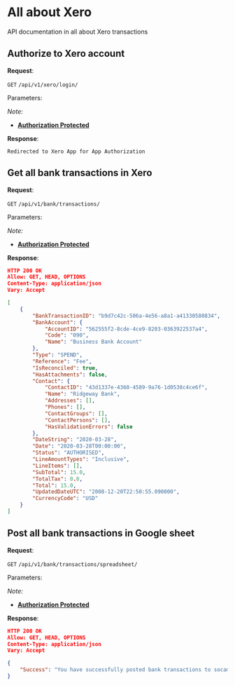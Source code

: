 # All about Xero
API documentation in all about Xero transactions

## Authorize to Xero account

**Request**:

`GET` `/api/v1/xero/login/`

Parameters:

*Note:*

- **[Authorization Protected](authentication.md)**

**Response**:

```.env
Redirected to Xero App for App Authorization
```

## Get all bank transactions in Xero

**Request**:

`GET` `/api/v1/bank/transactions/`

Parameters:

*Note:*

- **[Authorization Protected](authentication.md)**

**Response**:

```json
HTTP 200 OK
Allow: GET, HEAD, OPTIONS
Content-Type: application/json
Vary: Accept

[
    {
        "BankTransactionID": "b9d7c42c-506a-4e56-a8a1-a41330580834",
        "BankAccount": {
            "AccountID": "562555f2-8cde-4ce9-8203-0363922537a4",
            "Code": "090",
            "Name": "Business Bank Account"
        },
        "Type": "SPEND",
        "Reference": "Fee",
        "IsReconciled": true,
        "HasAttachments": false,
        "Contact": {
            "ContactID": "43d1337e-4360-4589-9a76-1d0538c4ce6f",
            "Name": "Ridgeway Bank",
            "Addresses": [],
            "Phones": [],
            "ContactGroups": [],
            "ContactPersons": [],
            "HasValidationErrors": false
        },
        "DateString": "2020-03-28",
        "Date": "2020-03-28T00:00:00",
        "Status": "AUTHORISED",
        "LineAmountTypes": "Inclusive",
        "LineItems": [],
        "SubTotal": 15.0,
        "TotalTax": 0.0,
        "Total": 15.0,
        "UpdatedDateUTC": "2008-12-20T22:50:55.090000",
        "CurrencyCode": "USD"
    }
]
```


## Post all bank transactions in Google sheet

**Request**:

`GET` `/api/v1/bank/transactions/spreadsheet/`

Parameters:

*Note:*

- **[Authorization Protected](authentication.md)**

**Response**:

```json
HTTP 200 OK
Allow: GET, HEAD, OPTIONS
Content-Type: application/json
Vary: Accept

{
    "Success": "You have successfully posted bank transactions to socameras-test spreadsheet"
}
```
